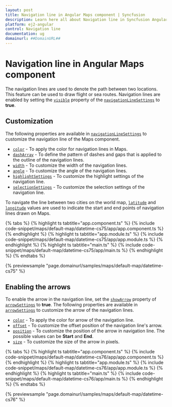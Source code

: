 ```yaml
---
layout: post
title: Navigation line in Angular Maps component | Syncfusion
description: Learn here all about Navigation line in Syncfusion Angular Maps component of Syncfusion Essential JS 2 and more.
platform: ej2-angular
control: Navigation line 
documentation: ug
domainurl: ##DomainURL##
---
```


# Navigation line in Angular Maps component

The navigation lines are used to denote the path between two locations. This feature can be used to draw flight or sea routes. Navigation lines are enabled by setting the [`visible`](https://ej2.syncfusion.com/angular/documentation/api/maps/navigationLineSettingsModel/#visible) property of the [`navigationLineSettings`](https://ej2.syncfusion.com/angular/documentation/api/maps/navigationLineSettingsModel) to **true**.

## Customization

The following properties are available in [`navigationLineSettings`](https://ej2.syncfusion.com/angular/documentation/api/maps/navigationLineSettingsModel/) to customize the navigation line of the Maps component.

* [`color`](https://ej2.syncfusion.com/angular/documentation/api/maps/navigationLineSettingsModel/#color) - To apply the color for navigation lines in Maps.
* [`dashArray`](https://ej2.syncfusion.com/angular/documentation/api/maps/navigationLineSettingsModel/#dasharray) - To define the pattern of dashes and gaps that is applied to the outline of the navigation lines.
* [`width`](https://ej2.syncfusion.com/angular/documentation/api/maps/navigationLineSettingsModel/#width) - To customize the width of the navigation lines.
* [`angle`](https://ej2.syncfusion.com/angular/documentation/api/maps/navigationLineSettingsModel/#angle) - To customize the angle of the navigation lines.
* [`highlightSettings`](https://ej2.syncfusion.com/angular/documentation/api/maps/navigationLineSettingsModel/#highlightsettings) - To customize the highlight settings of the navigation line.
* [`selectionSettings`](https://ej2.syncfusion.com/angular/documentation/api/maps/navigationLineSettingsModel/#selectionsettings) - To customize the selection settings of the navigation line.

To navigate the line between two cities on the world map, [`latitude`](https://ej2.syncfusion.com/angular/documentation/api/maps/navigationLineSettingsModel/#latitude) and [`longitude`](https://ej2.syncfusion.com/angular/documentation/api/maps/navigationLineSettingsModel/#longitude) values are used to indicate the start and end points of navigation lines drawn on Maps.

{% tabs %}
{% highlight ts tabtitle="app.component.ts" %}
{% include code-snippet/maps/default-map/datetime-cs75/app/app.component.ts %}
{% endhighlight %}
{% highlight ts tabtitle="app.module.ts" %}
{% include code-snippet/maps/default-map/datetime-cs75/app/app.module.ts %}
{% endhighlight %}
{% highlight ts tabtitle="main.ts" %}
{% include code-snippet/maps/default-map/datetime-cs75/app/main.ts %}
{% endhighlight %}
{% endtabs %}
  
{% previewsample "page.domainurl/samples/maps/default-map/datetime-cs75" %}

## Enabling the arrows

To enable the arrow in the navigation line, set the [`showArrow`](https://ej2.syncfusion.com/angular/documentation/api/maps/arrowModel/#showarrow) property of [`arrowSettings`](https://ej2.syncfusion.com/angular/documentation/api/maps/navigationLineSettingsModel/#arrowsettings) to **true**. The following properties are available in [`arrowSettings`](https://ej2.syncfusion.com/angular/documentation/api/maps/navigationLineSettingsModel/#arrowsettings) to customize the arrow of the navigation lines.

* [`color`](https://ej2.syncfusion.com/angular/documentation/api/maps/arrowModel/#color) - To apply the color for arrow of the navigation line.
* [`offset`](https://ej2.syncfusion.com/angular/documentation/api/maps/arrowModel/#offset) - To customize the offset position of the navigation line's arrow.
* [`position`](https://ej2.syncfusion.com/angular/documentation/api/maps/arrowModel/#position) - To customize the position of the arrow in navigation line. The possible values can be **Start** and **End**.
* [`size`](https://ej2.syncfusion.com/angular/documentation/api/maps/arrowModel/#size) - To customize the size of the arrow in pixels.

{% tabs %}
{% highlight ts tabtitle="app.component.ts" %}
{% include code-snippet/maps/default-map/datetime-cs76/app/app.component.ts %}
{% endhighlight %}
{% highlight ts tabtitle="app.module.ts" %}
{% include code-snippet/maps/default-map/datetime-cs76/app/app.module.ts %}
{% endhighlight %}
{% highlight ts tabtitle="main.ts" %}
{% include code-snippet/maps/default-map/datetime-cs76/app/main.ts %}
{% endhighlight %}
{% endtabs %}
  
{% previewsample "page.domainurl/samples/maps/default-map/datetime-cs76" %}